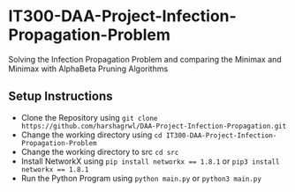 # IT300-DAA-Project-Infection-Propagation-Problem
Solving the Infection Propagation Problem and comparing the Minimax and Minimax with AlphaBeta Pruning Algorithms

## Setup Instructions
- Clone the Repository using ```git clone https://github.com/harshagrwl/DAA-Project-Infection-Propagation.git```
- Change the working directory using ```cd IT300-DAA-Project-Infection-Propagation-Problem```
- Change the working directory to src ```cd src```
- Install NetworkX using ```pip install networkx == 1.8.1``` or ```pip3 install networkx == 1.8.1```
- Run the Python Program using ```python main.py``` or ```python3 main.py```
